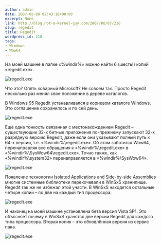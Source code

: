 ```yaml
---
author: admin
date: 2007-08-08 02:43:18+00:00
excerpt: None
link: http://blog.not-a-kernel-guy.com/2007/08/07/218
slug: regedit
title: Regedit
wordpress_id: 218
tags:
- Windows
- Wow64
---
```


На моей машине в папке «%windir%» можно найти 6 (шесть!) копий «regedit.exe».

![regedit.exe](http://blog.not-a-kernel-guy.com/wp-content/uploads/2007/08/regedit_0.png)

Что это? Опять коварный Microsoft? Не совсем так. Просто Regedit несколько раз менял свое положение в дереве каталогов. 

В Windows 95 Regedit устанавливался в корневом каталоге Windows. Это соглашение сохранилось и по сей день. 

![regedit.exe](http://blog.not-a-kernel-guy.com/wp-content/uploads/2007/08/regedit_1.png)

Ещё одна тонкость связанная с местонахождением Regedit – существующие 32-х битные приложения по-прежнему запускают 32-х разрядную версию Regedit, даже если они указывают полный путь к 64-х версии, т.е. «%windir%\regedit.exe». Об этом заботится Wow64, перенаправляя все обращения к «%windir%\regedit.exe» в «%windir%\SysWow64\regedit.exe». Точно также, как «%windir%\system32» перенаправляется в «%windir%\SysWow64».

![regedit.exe](http://blog.not-a-kernel-guy.com/wp-content/uploads/2007/08/regedit_2.png)

Появление технологии [Isolated Applications and Side-by-side Assemblies](http://msdn2.microsoft.com/en-us/library/aa375193.aspx) многие системные библиотеки перекочевали в WinSxS хранилище. Regedit так же не избежал этой участи. В WinSxS находятся остальные четыре копии – по две на каждый тип процессора.

![regedit.exe](http://blog.not-a-kernel-guy.com/wp-content/uploads/2007/08/regedit_3.png)

И наконец на моей машине установлена бета версия Vista SP1. Это объясняет почему в WinSxS хранятся две версии Regedit для каждого типа процессора. Вторая копия – это обновлённая версия из сервис пака.

![regedit.exe](http://blog.not-a-kernel-guy.com/wp-content/uploads/2007/08/regedit_4.png)
